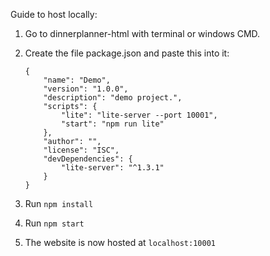 Guide to host locally:

1. Go to dinnerplanner-html with terminal or windows CMD.
2. Create the file package.json and paste this into it:
    
    ```
    {    
        "name": "Demo", 
        "version": "1.0.0", 
        "description": "demo project.", 
        "scripts": { 
            "lite": "lite-server --port 10001", 
            "start": "npm run lite" 
        }, 
        "author": "", 
        "license": "ISC", 
        "devDependencies": { 
            "lite-server": "^1.3.1" 
        } 
    }
    ```

2. Run `npm install`
3. Run `npm start`
4. The website is now hosted at `localhost:10001`